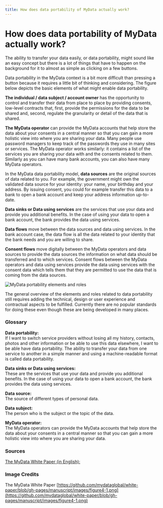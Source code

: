 ```yaml
---
title: How does data portability of MyData actually work?
---
```

# How does data portability of MyData actually work?

The ability to transfer your data easily, or data portability, might sound like an easy concept but there is a lot of things that have to happen on the background for it to almost as simple as clicking on a few buttons. 

Data portability in the MyData context is a bit more difficult than pressing a button because it requires a little bit of thinking and considering. The figure below depicts the basic elements of what might enable data portability. 

**The individual / data subject / account owner** has the opportunity to control and transfer their data from place to place by providing consents, low-level contracts that, first, provide the permissions for the data to be shared and, second, regulate the granularity or detail of the data that is shared. 

**The MyData operator** can provide the MyData accounts that help store the data about your consents in a central manner so that you can gain a more holistic view into where you are sharing your data. Many people use password managers to keep track of the passwords they use in many sites or services. The MyData operator works similarly: it contains a list of the services you are sharing your data with and the consents related to them. Similarly as you can have many bank accounts, you can also have many MyData operators. 

In the MyData data portability model, **data sources** are the original sources of data related to you. For example, the government might own the validated data source for your identity: your name, your birthday and your address. By issuing consent, you could for example transfer this data to a bank to open a bank account and keep your address information up-to-date.

**Data sinks or Data using services** are the services that use your data and provide you additional benefits. In the case of using your data to open a bank account, the bank provides the data using services. 

**Data flows** move between the data sources and data using services. In the bank account case, the data flow is all the data related to your identity that the bank needs and you are willing to share. 

**Consent flows** move digitally between the MyData operators and data sources to provide the data sources the information on what data should be transferred and to which services. Consent flows between the MyData operators and data using services provide the data using services with the consent data which tells them that they are permitted to use the data that is coming from the data sources. 

![MyData portability elements and roles](http://digirights.info/img/figure4-1.png)

The general overview of the elements and roles related to data portability still requires adding the technical, design or user experience and contractual aspects to be fulfilled. Currently there are no popular standards for doing these even though these are being developed in many places. 

### Glossary

**Data portability:**  
If I want to switch service providers without losing all my history, contacts, photos and other information or be able to use this data elsewhere, I want to be able have data portability. The ability to transfer your data from one service to another in a simple manner and using a machine-readable format is called data portability.

**Data sinks or Data using services:**  
These are the services that use your data and provide you additional benefits. In the case of using your data to open a bank account, the bank provides the data using services.

**Data source:**  
The source of different types of personal data. 

**Data subject:**  
The person who is the subject or the topic of the data. 

**MyData operator:**  
The MyData operators can provide the MyData accounts that help store the data about your consents in a central manner so that you can gain a more holistic view into where you are sharing your data.

### Sources
[The MyData White Paper (in English):](https://julkaisut.valtioneuvosto.fi/handle/10024/78439)

### Image Credits
The MyData White Paper 
[https://github.com/mydataglobal/white-paper/blob/gh-pages/manuscript/images/figure4-1.png](https://github.com/mydataglobal/white-paper/blob/gh-pages/manuscript/images/figure4-1.png)
